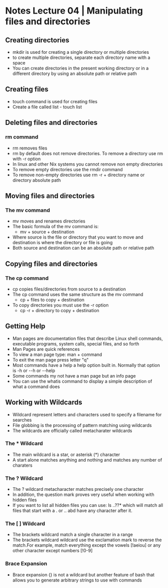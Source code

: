 # Notes Lecture 04 | Manipulating files and directories
## Creating directories 
* mkdir is used for creating a single directory or multiple directories
* to create multiple directories, separate each directory name with a space
* You can create directories in the present working directory or in a different directory by using an absolute path or relative path
## Creating files
* touch command is used for creating files
* Create a file called list - touch list
## Deleting files and directories
### rm command
* rm removes files
* rm by default does not remove directories. To remove a directory use rm with -r option
* In linux and other Nix systems you cannot remove non empty directories 
* To remove empty directories use the rmdir command 
* To remove non-empty directories use rm -r + directory name or directory absolute path
## Moving files and directories
### The mv command
* mv moves and renames directories
* The basic formula of the mv command is:
  * mv + source + destination
* Where source is the file or directory that you want to move and destination is where the directory or file is going
* Both source and destination can be an absolute path or relative path 
## Copying files and directories
### The cp command
* cp copies files/directories from source to a destination 
* The cp command uses the same structure as the mv command
  * cp + files to copy + destination 
* To copy directories you must use the -r option
  * cp -r + directory to copy + destination
## Getting Help
* Man pages are documentation files that describe Linux shell commands, executable programs, system calls, special files, and so forth
* Man Pages are quick references 
* To view a man page type: man + command
* To exit the man page press letter "q"
* Most commands have a help a help option built in. Normally that option is -h or --h or --help
* Some commands my not have a man page but an info page
* You can use the whatis command to display a simple description of what a command does
## Working with Wildcards
* Wildcard represent letters and characters used to specify a filename for searches
* File globbing is the processing of pattern matching using wildcards
* The wildcards are officially called metacharater wildcards
### The * Wildcard
* The main wildcard is a star, or asterisk (*) character
* A start alone matches anything and nothing and matches any number of charaters
### The ? Wildcard
* The ? wildcard metacharacter matches precisely one character
* In addition, the question mark proves very useful when working with hidden files
* If you want to list all hidden files you can use: ls ..??* which will match all files that start with a . or .. abd have any character after it.
### The [ ] Wildcard 
* The brackets wildcard match a single character in a range
* The brackets wildcard wildcard use the exclamation mark to reverse the match.For example, match everything except the vowels [!aeiou] or any other character except numbers [!0-9]
### Brace Expansion
* Brace expansion {} is not a wildcard but another feature of bash that allows you to generate arbitrary strings to use with commands